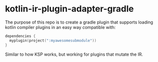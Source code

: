 # kotlin-ir-plugin-adapter-gradle

The purpose of this repo is to create a gradle plugin that supports loading kotlin compiler plugins in an easy way compatible with:

```kotlin
dependencies {
  myplugin(project(":myawesomesubmodule"))
}
``` 

Similar to how KSP works, but working for plugins that mutate the IR.
